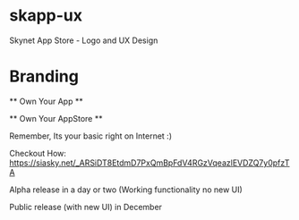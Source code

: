 # skapp-ux
Skynet App Store - Logo and UX Design

# Branding

  ** Own Your App **
  
** Own Your AppStore ** 

Remember, Its your basic right on Internet :)

Checkout How: https://siasky.net/_ARSiDT8EtdmD7PxQmBpFdV4RGzVqeazlEVDZQ7y0pfzTA

Alpha release in a day or two (Working functionality no new UI)

Public release (with new UI) in December


